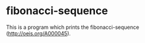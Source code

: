 # fibonacci-sequence
This is a program which prints the fibonacci-sequence (http://oeis.org/A000045).
